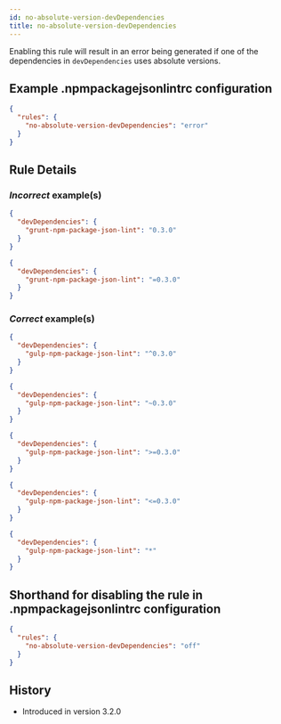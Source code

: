 ```yaml
---
id: no-absolute-version-devDependencies
title: no-absolute-version-devDependencies
---
```


Enabling this rule will result in an error being generated if one of the dependencies in `devDependencies` uses absolute versions.

## Example .npmpackagejsonlintrc configuration

```json
{
  "rules": {
    "no-absolute-version-devDependencies": "error"
  }
}
```

## Rule Details

### *Incorrect* example(s)

```json
{
  "devDependencies": {
    "grunt-npm-package-json-lint": "0.3.0"
  }
}
```

```json
{
  "devDependencies": {
    "grunt-npm-package-json-lint": "=0.3.0"
  }
}
```

### *Correct* example(s)

```json
{
  "devDependencies": {
    "gulp-npm-package-json-lint": "^0.3.0"
  }
}
```

```json
{
  "devDependencies": {
    "gulp-npm-package-json-lint": "~0.3.0"
  }
}
```

```json
{
  "devDependencies": {
    "gulp-npm-package-json-lint": ">=0.3.0"
  }
}
```

```json
{
  "devDependencies": {
    "gulp-npm-package-json-lint": "<=0.3.0"
  }
}
```

```json
{
  "devDependencies": {
    "gulp-npm-package-json-lint": "*"
  }
}
```

## Shorthand for disabling the rule in .npmpackagejsonlintrc configuration

```json
{
  "rules": {
    "no-absolute-version-devDependencies": "off"
  }
}
```

## History

* Introduced in version 3.2.0
